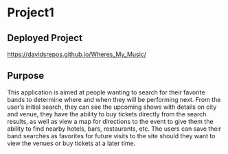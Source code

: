 # Project1

## Deployed Project
https://davidsrepos.github.io/Wheres_My_Music/

## Purpose

This application is aimed at people wanting to search for their favorite bands to determine where and when they will be performing next. From the user’s initial search, they can see the upcoming shows with details on city and venue, they have the ability to buy tickets directly from the search results, as well as view a map for directions to the event to give them the ability to find nearby hotels, bars, restaurants, etc.
The users can save their band searches as favorites for future visits to the site should they want to view the venues or buy tickets at a later time.

